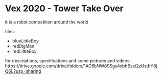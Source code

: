 # Vex 2020 - Tower Take Over

it is a robot competition around the world

files:

* blueLittleBoy
* redBigMan
* redLittleBoy

for descriptions, specifications and some pictures and videos:
https://drive.google.com/drive/folders/1AC6bNW89Sgx4xbhBsei2zUstflY8jQ6L?usp=sharing
